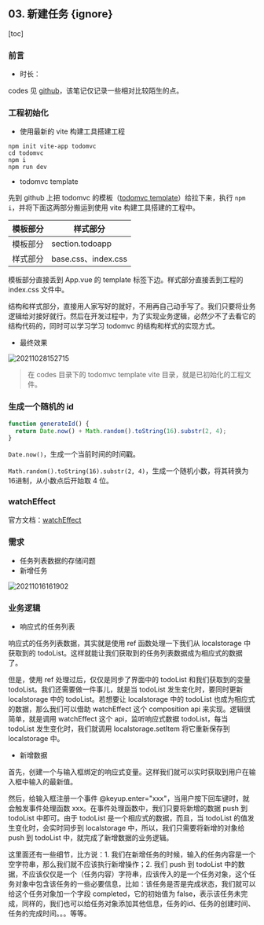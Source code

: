 ## 03. 新建任务 {ignore}

[toc]

### 前言

- 时长：

codes 见 [github](https://github.com/123taojiale/fenotes/tree/main/vue/%E8%A2%81%E8%BF%9B/vue3/%E5%85%A5%E9%97%A8/03.%20%E6%96%B0%E5%BB%BA%E4%BB%BB%E5%8A%A1/codes)，该笔记仅记录一些相对比较陌生的点。

### 工程初始化

- 使用最新的 vite 构建工具搭建工程

```shell
npm init vite-app todomvc
cd todomvc
npm i
npm run dev
```

- todomvc template

先到 github 上把 todomvc 的模板（[todomvc template](https://github.com/tastejs/todomvc-app-template)）给拉下来，执行 `npm i`，并将下面这两部分搬运到使用 vite 构建工具搭建的工程中。

| 模板部分 | 样式部分            |
| -------- | ------------------- |
| 模板部分 | section.todoapp     |
| 样式部分 | base.css、index.css |

模板部分直接丢到 App.vue 的 template 标签下边。样式部分直接丢到工程的 index.css 文件中。

结构和样式部分，直接用人家写好的就好，不用再自己动手写了。我们只要将业务逻辑给对接好就行。然后在开发过程中，为了实现业务逻辑，必然少不了去看它的结构代码的，同时可以学习学习 todomvc 的结构和样式的实现方式。

- 最终效果

![20211028152715](https://cdn.jsdelivr.net/gh/123taojiale/dahuyou_picture@main/blogs/20211028152715.png)

> 在 codes 目录下的 todomvc template vite 目录，就是已初始化的工程文件。

### 生成一个随机的 id

```js
function generateId() {
  return Date.now() + Math.random().toString(16).substr(2, 4);
}
```

`Date.now()`，生成一个当前时间的时间戳。

`Math.random().toString(16).substr(2, 4)`，生成一个随机小数，将其转换为 16进制，从小数点后开始取 4 位。

### watchEffect

官方文档：[watchEffect](https://v3.cn.vuejs.org/api/computed-watch-api.html#watcheffect)

### 需求

- 任务列表数据的存储问题
- 新增任务

![20211016161902](https://cdn.jsdelivr.net/gh/123taojiale/dahuyou_picture@main/blogs/20211016161902.png)

### 业务逻辑

- 响应式的任务列表

响应式的任务列表数据，其实就是使用 ref 函数处理一下我们从 localstorage 中获取到的 todoList。这样就能让我们获取到的任务列表数据成为相应式的数据了。

但是，使用 ref 处理过后，仅仅是同步了界面中的 todoList 和我们获取到的变量 todoList。我们还需要做一件事儿，就是当 todoList 发生变化时，要同时更新 localstorage 中的 todoList。若想要让 localstorage 中的 todoList 也成为相应式的数据，那么我们可以借助 watchEffect 这个 composition api 来实现。逻辑很简单，就是调用 watchEffect 这个 api，监听响应式数据 todoList，每当 todoList 发生变化时，我们就调用 localstorage.setItem 将它重新保存到 localstorage 中。

- 新增数据

首先，创建一个与输入框绑定的响应式变量。这样我们就可以实时获取到用户在输入框中输入的最新值。

然后，给输入框注册一个事件 @keyup.enter="xxx"，当用户按下回车键时，就会触发事件处理函数 xxx。在事件处理函数中，我们只要将新增的数据 push 到 todoList 中即可。由于 todoList 是一个相应式的数据，而且，当 todoList 的值发生变化时，会实时同步到 localstorage 中，所以，我们只需要将新增的对象给 push 到 todoList 中，就完成了新增数据的业务逻辑。

这里面还有一些细节，比方说：1. 我们在新增任务的时候，输入的任务内容是一个空字符串，那么我们就不应该执行新增操作；2. 我们 push 到 todoList 中的数据，不应该仅仅是一个（任务内容）字符串，应该传入的是一个任务对象，这个任务对象中包含该任务的一些必要信息，比如：该任务是否是完成状态，我们就可以给这个任务对象加一个字段 completed，它的初始值为 false，表示该任务未完成，同样的，我们也可以给任务对象添加其他信息，任务的id、任务的创建时间、任务的完成时间。。。等等。
